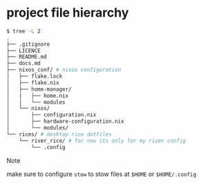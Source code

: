 # project file hierarchy
```sh
$ tree -L 2
.
├── .gitignore
├── LICENCE
├── README.md
├── docs.md
├── nixos_conf/ # nixos configuration
│   ├── flake.lock
│   ├── flake.nix
│   ├── home-manager/
│   │   ├── home.nix
│   │   └── modules
│   └── nixos/
│       ├── configuration.nix
│       ├── hardware-configuration.nix
│       └── modules/
└── rices/ # desktop rice dotfiles
    └── river_rice/ # for now its only for my river config
        └── .config
```

>[!NOTE]
> 
> make sure to configure `stow` to stow files at `$HOME` or `$HOME/.config`
